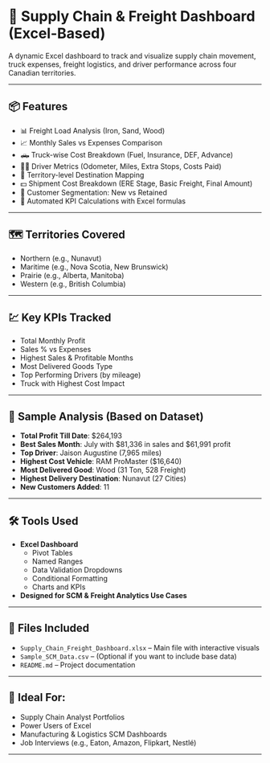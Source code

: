 # 🚚 Supply Chain & Freight Dashboard (Excel-Based)

A dynamic Excel dashboard to track and visualize supply chain movement, truck expenses, freight logistics, and driver performance across four Canadian territories.

---

## 📦 Features

- 📊 Freight Load Analysis (Iron, Sand, Wood)
- 📈 Monthly Sales vs Expenses Comparison
- 🛻 Truck-wise Cost Breakdown (Fuel, Insurance, DEF, Advance)
- 👨‍✈️ Driver Metrics (Odometer, Miles, Extra Stops, Costs Paid)
- 📍 Territory-level Destination Mapping
- 💵 Shipment Cost Breakdown (ERE Stage, Basic Freight, Final Amount)
- 👥 Customer Segmentation: New vs Retained
- 🧮 Automated KPI Calculations with Excel formulas

---

## 🗺️ Territories Covered

- Northern (e.g., Nunavut)
- Maritime (e.g., Nova Scotia, New Brunswick)
- Prairie (e.g., Alberta, Manitoba)
- Western (e.g., British Columbia)

---

## 💹 Key KPIs Tracked

- Total Monthly Profit
- Sales % vs Expenses
- Highest Sales & Profitable Months
- Most Delivered Goods Type
- Top Performing Drivers (by mileage)
- Truck with Highest Cost Impact

---

## 🧠 Sample Analysis (Based on Dataset)

- **Total Profit Till Date**: $264,193
- **Best Sales Month**: July with $81,336 in sales and $61,991 profit
- **Top Driver**: Jaison Augustine (7,965 miles)
- **Highest Cost Vehicle**: RAM ProMaster ($16,640)
- **Most Delivered Good**: Wood (31 Ton, 528 Freight)
- **Highest Delivery Destination**: Nunavut (27 Cities)
- **New Customers Added**: 11

---

## 🛠️ Tools Used

- **Excel Dashboard**
  - Pivot Tables
  - Named Ranges
  - Data Validation Dropdowns
  - Conditional Formatting
  - Charts and KPIs
- **Designed for SCM & Freight Analytics Use Cases**

---

## 📁 Files Included

- `Supply_Chain_Freight_Dashboard.xlsx` – Main file with interactive visuals
- `Sample_SCM_Data.csv` – (Optional if you want to include base data)
- `README.md` – Project documentation

---

## 📌 Ideal For:

- Supply Chain Analyst Portfolios
- Power Users of Excel
- Manufacturing & Logistics SCM Dashboards
- Job Interviews (e.g., Eaton, Amazon, Flipkart, Nestlé)

---



